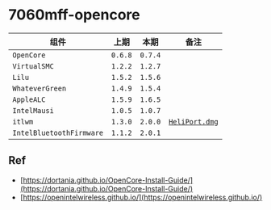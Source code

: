 # 7060mff-opencore

组件|上期|本期|备注
---|---|---|---
`OpenCore` | `0.6.8` | `0.7.4` |
`VirtualSMC` | `1.2.2` | `1.2.7`
`Lilu` | `1.5.2` | `1.5.6`
`WhateverGreen` | `1.4.9` | `1.5.4`
`AppleALC` | `1.5.9` | `1.6.5`
`IntelMausi` | `1.0.5` | `1.0.7`
`itlwm` | `1.3.0` | `2.0.0` | [`HeliPort.dmg`](https://github.com/OpenIntelWireless/HeliPort/releases/download/v1.4.1/HeliPort.dmg)
`IntelBluetoothFirmware` | `1.1.2` | `2.0.1`

## Ref

* [https://dortania.github.io/OpenCore-Install-Guide/](https://dortania.github.io/OpenCore-Install-Guide/)
* [https://openintelwireless.github.io/](https://openintelwireless.github.io/)
